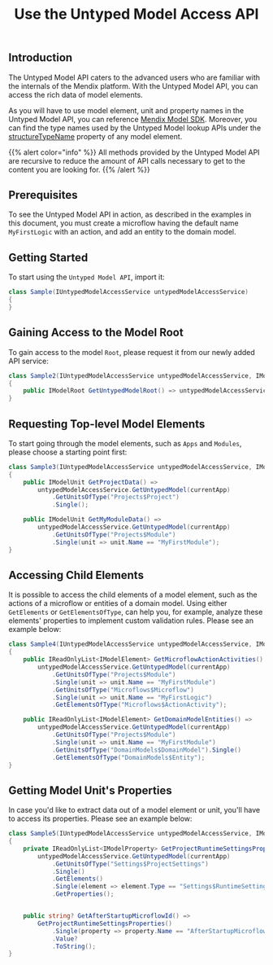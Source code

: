 ﻿---
title: "Use the Untyped Model Access API"
url: /apidocs-mxsdk/apidocs/extensibility-api/extensibility-api-howtos/untyped-model-api/
weight: 24
---

## Introduction

The Untyped Model API caters to the advanced users who are familiar with the internals of the Mendix platform. With the Untyped Model API, you can access the rich data of model elements.

As you will have to use model element, unit and property names in the Untyped Model API, you can reference [Mendix Model SDK](https://apidocs.rnd.mendix.com/modelsdk/latest/index.html). 
Moreover, you can find the type names used by the Untyped Model lookup APIs under the [structureTypeName](https://apidocs.rnd.mendix.com/modelsdk/latest/classes/Structure.html#structureTypeName) property of any model element.

{{% alert color="info" %}}
All methods provided by the Untyped Model API are recursive to reduce the amount of API calls necessary to get to the content you are looking for.
{{% /alert %}}

## Prerequisites

To see the Untyped Model API in action, as described in the examples in this document, you must create a microflow having the default name `MyFirstLogic` with an action, and add an entity to the domain model.

## Getting Started

To start using the `Untyped Model API`, import it:

```csharp
class Sample(IUntypedModelAccessService untypedModelAccessService)
{
}
```

## Gaining Access to the Model Root

To gain access to the model `Root`, please request it from our newly added API service:

```csharp
class Sample2(IUntypedModelAccessService untypedModelAccessService, IModel currentApp)
{
    public IModelRoot GetUntypedModelRoot() => untypedModelAccessService.GetUntypedModel(currentApp);
}

```

## Requesting Top-level Model Elements

To start going through the model elements, such as `Apps` and `Modules`, please choose a starting point first:

```csharp
class Sample3(IUntypedModelAccessService untypedModelAccessService, IModel currentApp)
{
    public IModelUnit GetProjectData() =>
        untypedModelAccessService.GetUntypedModel(currentApp)
            .GetUnitsOfType("Projects$Project")
            .Single();

    public IModelUnit GetMyModuleData() =>
        untypedModelAccessService.GetUntypedModel(currentApp)
            .GetUnitsOfType("Projects$Module")
            .Single(unit => unit.Name == "MyFirstModule");
}
```

## Accessing Child Elements

It is possible to access the child elements of a model element, such as the actions of a microflow or entities of a domain model. 
Using either `GetElements` or `GetElementsOfType`, can help you, for example, analyze these elements' properties to implement custom validation rules.
Please see an example below:

```csharp
class Sample4(IUntypedModelAccessService untypedModelAccessService, IModel currentApp)
{
    public IReadOnlyList<IModelElement> GetMicroflowActionActivities() =>
        untypedModelAccessService.GetUntypedModel(currentApp)
            .GetUnitsOfType("Projects$Module")
            .Single(unit => unit.Name == "MyFirstModule")
            .GetUnitsOfType("Microflows$Microflow")
            .Single(unit => unit.Name == "MyFirstLogic")
            .GetElementsOfType("Microflows$ActionActivity");

    public IReadOnlyList<IModelElement> GetDomainModelEntities() =>
        untypedModelAccessService.GetUntypedModel(currentApp)
            .GetUnitsOfType("Projects$Module")
            .Single(unit => unit.Name == "MyFirstModule")
            .GetUnitsOfType("DomainModels$DomainModel").Single()
            .GetElementsOfType("DomainModels$Entity");
}
```

## Getting Model Unit's Properties

In case you'd like to extract data out of a model element or unit, you'll have to access its properties.
Please see an example below:

```csharp
class Sample5(IUntypedModelAccessService untypedModelAccessService, IModel currentApp)
{
    private IReadOnlyList<IModelProperty> GetProjectRuntimeSettingsProperties() =>
        untypedModelAccessService.GetUntypedModel(currentApp)
            .GetUnitsOfType("Settings$ProjectSettings")
            .Single()
            .GetElements()
            .Single(element => element.Type == "Settings$RuntimeSettings")
            .GetProperties();


    public string? GetAfterStartupMicroflowId() =>
        GetProjectRuntimeSettingsProperties()
            .Single(property => property.Name == "AfterStartupMicroflowId")
            .Value?
            .ToString();
}
```
